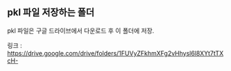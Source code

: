 ## pkl 파일 저장하는 폴더

pkl 파일은 구글 드라이브에서 다운로드 후 이 폴더에 저장.

링크 : https://drive.google.com/drive/folders/1FUVyZFkhmXFg2vHhysl6l8XYt7tTXcH-
